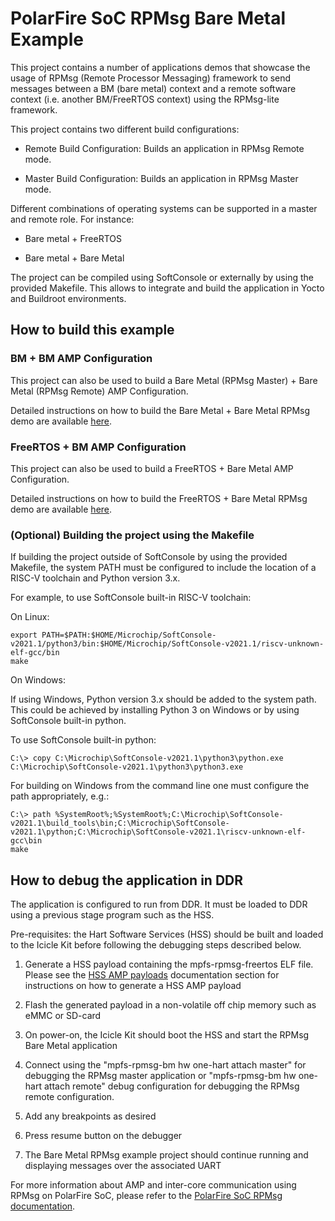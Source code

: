 # PolarFire SoC RPMsg Bare Metal Example

This project contains a number of applications demos that showcase the usage of RPMsg (Remote Processor Messaging) framework to send messages between a BM (bare metal) context and a remote software context (i.e. another BM/FreeRTOS context) using the RPMsg-lite framework.

This project contains two different build configurations:

- Remote Build Configuration: Builds an application in RPMsg Remote mode.

- Master Build Configuration: Builds an application in RPMsg Master mode.

Different combinations of operating systems can be supported in a master and remote role. For instance:

- Bare metal + FreeRTOS

- Bare metal + Bare Metal

The project can be compiled using SoftConsole or externally by using the provided Makefile.
This allows to integrate and build the application in Yocto and Buildroot environments.

## How to build this example

### BM + BM AMP Configuration

This project can also be used to build a Bare Metal (RPMsg Master) + Bare Metal (RPMsg Remote) AMP Configuration.

Detailed instructions on how to build the Bare Metal + Bare Metal RPMsg demo are available [here](https://github.com/polarfire-soc/polarfire-soc-documentation/blob/master/asymmetric-multiprocessing/rpmsg.md#bm-bm-demo).

### FreeRTOS + BM AMP Configuration

This project can also be used to build a FreeRTOS + Bare Metal AMP Configuration.

Detailed instructions on how to build the FreeRTOS + Bare Metal RPMsg demo are available [here](https://github.com/polarfire-soc/polarfire-soc-documentation/blob/master/asymmetric-multiprocessing/rpmsg.md#freertos-bm-demo).

### (Optional) Building the project using the Makefile<a name="makefile-build"></a>

If building the project outside of SoftConsole by using the provided Makefile, the system PATH must be configured to include the location of a RISC-V toolchain and Python version 3.x.

For example, to use SoftConsole built-in RISC-V toolchain:

On Linux:
```
export PATH=$PATH:$HOME/Microchip/SoftConsole-v2021.1/python3/bin:$HOME/Microchip/SoftConsole-v2021.1/riscv-unknown-elf-gcc/bin
make
```

On Windows:

If using Windows, Python version 3.x should be added to the system path. This could be achieved by installing Python 3 on Windows or by using SoftConsole built-in python.

To use SoftConsole built-in python:
```
C:\> copy C:\Microchip\SoftConsole-v2021.1\python3\python.exe C:\Microchip\SoftConsole-v2021.1\python3\python3.exe
```

For building on Windows from the command line one must configure the path appropriately, e.g.:
```
C:\> path %SystemRoot%;%SystemRoot%;C:\Microchip\SoftConsole-v2021.1\build_tools\bin;C:\Microchip\SoftConsole-v2021.1\python;C:\Microchip\SoftConsole-v2021.1\riscv-unknown-elf-gcc\bin
make
```
## How to debug the application in DDR

The application is configured to run from DDR. It must be loaded to DDR using a previous stage program such as the HSS.

Pre-requisites: the Hart Software Services (HSS) should be built and loaded to the Icicle Kit before following the debugging steps described below.

1. Generate a HSS payload containing the mpfs-rpmsg-freertos ELF file. Please see the [HSS AMP payloads](https://github.com/polarfire-soc/polarfire-soc-documentation/blob/master/asymmetric-multiprocessing/rpmsg.md#amp-payloads) documentation section for instructions on how to generate a HSS AMP payload

2. Flash the generated payload in a non-volatile off chip memory such as eMMC or SD-card

3. On power-on, the Icicle Kit should boot the HSS and start the RPMsg Bare Metal application

4. Connect using the "mpfs-rpmsg-bm hw one-hart attach master" for debugging the RPMsg master application or "mpfs-rpmsg-bm hw one-hart attach remote" debug configuration for debugging the RPMsg remote configuration.

5. Add any breakpoints as desired

6. Press resume button on the debugger

8. The Bare Metal RPMsg example project should continue running and displaying messages over the associated UART

For more information about AMP and inter-core communication using RPMsg on PolarFire SoC, please refer to the [PolarFire SoC RPMsg documentation](https://github.com/polarfire-soc/polarfire-soc-documentation/blob/master/asymmetric-multiprocessing/rpmsg.md).

